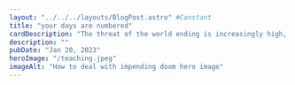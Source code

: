 ```yaml
---
layout: "../../../layouts/BlogPost.astro" #Constant
title: "your days are numbered"
cardDescription: "The threat of the world ending is increasingly high, here's how to take that news."
description: ""
pubDate: "Jan 20, 2023"
heroImage: "/teaching.jpeg"
imageAlt: "How to deal with impending doom hero image"
---
```


